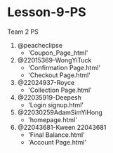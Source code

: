 # Lesson-9-PS
Team 2 PS
1. @peacheclipse
   - 'Coupon_Page_html'
1. @22015369-WongYiTuck
   - 'Confirmation Page.html'
   - 'Checkout Page.html'
1. @22024937-Royce
   - 'Collection Page.html'
1. @22035919-Deepesh
   - 'Login signup.html'
1. @22030259AdamSimYiHong
   - 'homepage.html'
1. @22043681-Kween 22043681
   - 'Final Balance.html'
   - 'Account Page.html'
